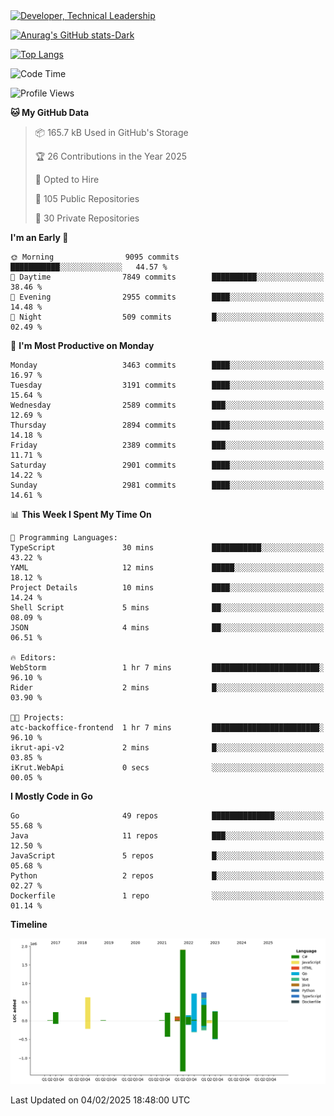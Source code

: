 <div>
  <a href="https://www.linkedin.com/in/arielpineiro/" target="_blank" rel="nofollow noopener noreferrer">
    <img src="https://img.shields.io/badge/-LinkedIn-%230077B5?style=for-the-badge&logo=linkedin&logoColor=white" alt="Developer, Technical Leadership" title="Ariel Piñeiro">
  </a>
</div>

[![Anurag's GitHub stats-Dark](https://github-readme-stats.vercel.app/api?username=arielsrv&show_icons=true&theme=dark#gh-dark-mode-only)](https://github.com/anuraghazra/github-readme-stats#gh-dark-mode-only)

[![Top Langs](https://github-readme-stats.vercel.app/api/top-langs/?username=arielsrv&layout=compact&langs_count=10&theme=dark#gh-dark-mode-only)](https://github.com/anuraghazra/github-readme-stats&theme=dark#gh-dark-mode-only)

<!--START_SECTION:waka-->
![Code Time](http://img.shields.io/badge/Code%20Time-1%2C131%20hrs%207%20mins-blue)

![Profile Views](http://img.shields.io/badge/Profile%20Views-8-blue)

**🐱 My GitHub Data** 

> 📦 165.7 kB Used in GitHub's Storage 
 > 
> 🏆 26 Contributions in the Year 2025
 > 
> 💼 Opted to Hire
 > 
> 📜 105 Public Repositories 
 > 
> 🔑 30 Private Repositories 
 > 
**I'm an Early 🐤** 

```text
🌞 Morning                9095 commits        ███████████░░░░░░░░░░░░░░   44.57 % 
🌆 Daytime                7849 commits        ██████████░░░░░░░░░░░░░░░   38.46 % 
🌃 Evening                2955 commits        ████░░░░░░░░░░░░░░░░░░░░░   14.48 % 
🌙 Night                  509 commits         █░░░░░░░░░░░░░░░░░░░░░░░░   02.49 % 
```
📅 **I'm Most Productive on Monday** 

```text
Monday                   3463 commits        ████░░░░░░░░░░░░░░░░░░░░░   16.97 % 
Tuesday                  3191 commits        ████░░░░░░░░░░░░░░░░░░░░░   15.64 % 
Wednesday                2589 commits        ███░░░░░░░░░░░░░░░░░░░░░░   12.69 % 
Thursday                 2894 commits        ████░░░░░░░░░░░░░░░░░░░░░   14.18 % 
Friday                   2389 commits        ███░░░░░░░░░░░░░░░░░░░░░░   11.71 % 
Saturday                 2901 commits        ████░░░░░░░░░░░░░░░░░░░░░   14.22 % 
Sunday                   2981 commits        ████░░░░░░░░░░░░░░░░░░░░░   14.61 % 
```


📊 **This Week I Spent My Time On** 

```text
💬 Programming Languages: 
TypeScript               30 mins             ███████████░░░░░░░░░░░░░░   43.22 % 
YAML                     12 mins             █████░░░░░░░░░░░░░░░░░░░░   18.12 % 
Project Details          10 mins             ████░░░░░░░░░░░░░░░░░░░░░   14.24 % 
Shell Script             5 mins              ██░░░░░░░░░░░░░░░░░░░░░░░   08.09 % 
JSON                     4 mins              ██░░░░░░░░░░░░░░░░░░░░░░░   06.51 % 

🔥 Editors: 
WebStorm                 1 hr 7 mins         ████████████████████████░   96.10 % 
Rider                    2 mins              █░░░░░░░░░░░░░░░░░░░░░░░░   03.90 % 

🐱‍💻 Projects: 
atc-backoffice-frontend  1 hr 7 mins         ████████████████████████░   96.10 % 
ikrut-api-v2             2 mins              █░░░░░░░░░░░░░░░░░░░░░░░░   03.85 % 
iKrut.WebApi             0 secs              ░░░░░░░░░░░░░░░░░░░░░░░░░   00.05 % 
```

**I Mostly Code in Go** 

```text
Go                       49 repos            ██████████████░░░░░░░░░░░   55.68 % 
Java                     11 repos            ███░░░░░░░░░░░░░░░░░░░░░░   12.50 % 
JavaScript               5 repos             █░░░░░░░░░░░░░░░░░░░░░░░░   05.68 % 
Python                   2 repos             █░░░░░░░░░░░░░░░░░░░░░░░░   02.27 % 
Dockerfile               1 repo              ░░░░░░░░░░░░░░░░░░░░░░░░░   01.14 % 
```



**Timeline**

![Lines of Code chart](https://raw.githubusercontent.com/arielsrv/arielsrv/main/assets/bar_graph.png)


 Last Updated on 04/02/2025 18:48:00 UTC
<!--END_SECTION:waka-->
